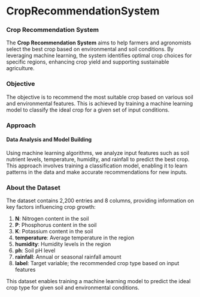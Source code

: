 # CropRecommendationSystem

### Crop Recommendation System

The **Crop Recommendation System** aims to help farmers and agronomists select the best crop based on environmental and soil conditions. By leveraging machine learning, the system identifies optimal crop choices for specific regions, enhancing crop yield and supporting sustainable agriculture.

### Objective

The objective is to recommend the most suitable crop based on various soil and environmental features. This is achieved by training a machine learning model to classify the ideal crop for a given set of input conditions.

### Approach

#### Data Analysis and Model Building
Using machine learning algorithms, we analyze input features such as soil nutrient levels, temperature, humidity, and rainfall to predict the best crop. This approach involves training a classification model, enabling it to learn patterns in the data and make accurate recommendations for new inputs.

### About the Dataset

The dataset contains 2,200 entries and 8 columns, providing information on key factors influencing crop growth:

1. **N**: Nitrogen content in the soil
2. **P**: Phosphorus content in the soil
3. **K**: Potassium content in the soil
4. **temperature**: Average temperature in the region
5. **humidity**: Humidity levels in the region
6. **ph**: Soil pH level
7. **rainfall**: Annual or seasonal rainfall amount
8. **label**: Target variable; the recommended crop type based on input features

This dataset enables training a machine learning model to predict the ideal crop type for given soil and environmental conditions.
